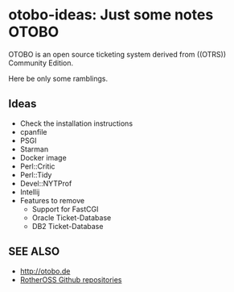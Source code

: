 # otobo-ideas: Just some notes OTOBO

OTOBO is an open source ticketing system derived from ((OTRS)) Community Edition.

Here be only some ramblings.

## Ideas

* Check the installation instructions
* cpanfile
* PSGI
* Starman
* Docker image
* Perl::Critic
* Perl::Tidy
* Devel::NYTProf
* Intellij
* Features to remove
  * Support for FastCGI
  * Oracle Ticket-Database
  * DB2 Ticket-Database
  
 ## SEE ALSO
 
 * http://otobo.de
 * [RotherOSS Github repositories](https://github.com/RotherOSS/otobo)

